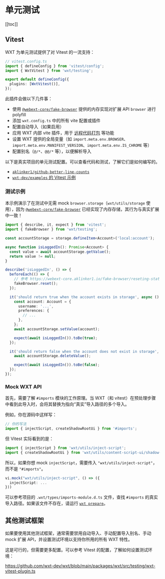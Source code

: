 # 单元测试

[[toc]]

## Vitest

WXT 为单元测试提供了对 Vitest 的一流支持：

```ts
// vitest.config.ts
import { defineConfig } from 'vitest/config';
import { WxtVitest } from 'wxt/testing';

export default defineConfig({
  plugins: [WxtVitest()],
});
```

此插件会做以下几件事：

- 使用 [`@webext-core/fake-browser`](https://webext-core.aklinker1.io/fake-browser/installation) 提供的内存实现对扩展 API `browser` 进行 polyfill
- 添加 `wxt.config.ts` 中的所有 vite 配置或插件
- 配置自动导入（如果启用）
- 应用 WXT 内部 vite 插件，用于 [远程代码打包](/guide/essentials/remote-code) 等功能
- 设置 WXT 提供的全局变量（如 `import.meta.env.BROWSER`、`import.meta.env.MANIFEST_VERSION`、`import.meta.env.IS_CHROME` 等）
- 配置别名（`@/*`、`@@/*` 等），以便解析导入

以下是真实项目的单元测试配置。可以查看代码和测试，了解它们是如何编写的。

- [`aklinker1/github-better-line-counts`](https://github.com/aklinker1/github-better-line-counts)
- [`wxt-dev/examples` 的 Vitest 示例](https://github.com/wxt-dev/examples/tree/main/examples/vitest-unit-testing)

### 测试示例

本示例演示了在测试中无需 mock `browser.storage`（`wxt/utils/storage` 使用），因为 [`@webext-core/fake-browser`](https://webext-core.aklinker1.io/fake-browser/installation) 已经实现了内存存储，其行为与真实扩展中一致！

```ts
import { describe, it, expect } from 'vitest';
import { fakeBrowser } from 'wxt/testing';

const accountStorage = storage.defineItem<Account>('local:account');

async function isLoggedIn(): Promise<Account> {
  const value = await accountStorage.getValue();
  return value != null;
}

describe('isLoggedIn', () => {
  beforeEach(() => {
    // 参考 https://webext-core.aklinker1.io/fake-browser/reseting-state
    fakeBrowser.reset();
  });

  it('should return true when the account exists in storage', async () => {
    const account: Account = {
      username: '...',
      preferences: {
        // ...
      },
    };
    await accountStorage.setValue(account);

    expect(await isLoggedIn()).toBe(true);
  });

  it('should return false when the account does not exist in storage', async () => {
    await accountStorage.deleteValue();

    expect(await isLoggedIn()).toBe(false);
  });
});
```

### Mock WXT API

首先，需要了解 `#imports` 模块的工作原理。当 WXT（和 vitest）在预处理步骤中看到此导入时，会将其替换为指向“真实”导入路径的多个导入。

例如，你在源码中这样写：

```ts
// 你的写法
import { injectScript, createShadowRootUi } from '#imports';
```

但 Vitest 实际看到的是：

```ts
import { injectScript } from 'wxt/utils/inject-script';
import { createShadowRootUi } from 'wxt/utils/content-script-ui/shadow-root';
```

所以，如果你想 mock `injectScript`，需要传入 `"wxt/utils/inject-script"`，而不是 `"#imports"`。

```ts
vi.mock("wxt/utils/inject-script", () => ({
  injectScript: ...
}))
```

可以参考项目的 `.wxt/types/imports-module.d.ts` 文件，查找 `#imports` 的真实导入路径。如果该文件不存在，请运行 [`wxt prepare`](/guide/essentials/config/typescript)。

## 其他测试框架

如果要使用其他测试框架，通常需要禁用自动导入、手动配置导入别名、手动 mock 扩展 API，并设置测试环境以支持你所用的所有 WXT 特性。

这是可行的，但需要更多配置。可以参考 Vitest 的配置，了解如何设置测试环境：

<https://github.com/wxt-dev/wxt/blob/main/packages/wxt/src/testing/wxt-vitest-plugin.ts>
